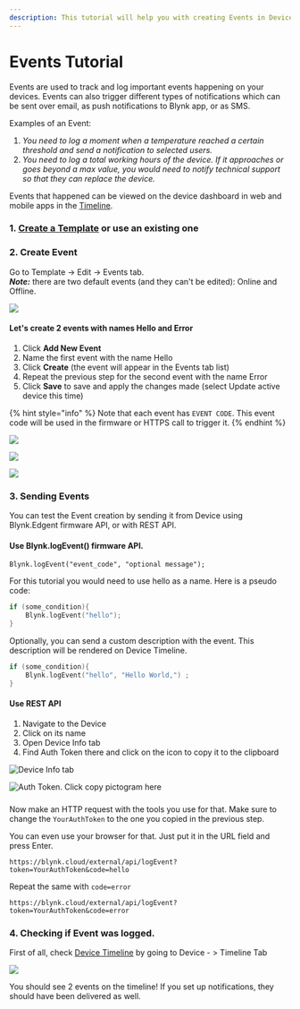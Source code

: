```yaml
---
description: This tutorial will help you with creating Events in Device Templates
---
```


# Events Tutorial

Events are used to track and log important events happening on your devices. Events can also trigger different types of notifications which can be sent over email, as push notifications to Blynk app, or as SMS.

Examples of an Event: 

1. _You need to log a moment when a temperature reached a certain threshold and send a notification to selected users._
2. _You need to log a total working hours of the device. If it approaches or goes beyond a max value, you would need to notify technical support so that they can replace the device._ 

Events that happened can be viewed on the device dashboard in web and mobile apps in the [Timeline](../../blynk.console/devices/device-profile/timeline.md).  


### 1. [Create a Template](../template-quick-setup/) or use an existing one

### 2. Create Event

Go to Template -&gt; Edit -&gt; Events tab.  
_**Note:**_ there are two default events \(and they can't be edited\): Online and Offline.

![](../../.gitbook/assets/default_events.png)

#### Let's create 2 events with names Hello and Error

1. Click **Add New Event**
2. Name the first event with the name Hello
3. Click **Create** \(the event will appear in the Events tab list\)
4. Repeat the previous step for the second event with the name Error
5. Click **Save** to save and apply the changes made \(select Update active device this time\)

{% hint style="info" %}
Note that each event has `EVENT CODE`. This event code will be used in the firmware or HTTPS call to trigger it.
{% endhint %}

![](../../.gitbook/assets/add_new_event.png)

![](../../.gitbook/assets/2_new_events.png)

![](../../.gitbook/assets/apply_events_to_devices.png)

### 3. Sending Events

You can test the Event creation by sending it from Device using Blynk.Edgent firmware API, or with REST API.

#### 

#### Use Blynk.logEvent\(\) firmware API. 

`Blynk.logEvent("event_code", "optional message");` 

For this tutorial you would need to use hello as a name. Here is a pseudo code: 

```cpp
if (some_condition){
    Blynk.logEvent("hello");
}
```

Optionally, you can send a custom description with the event. This description will be rendered on Device Timeline.

```cpp
if (some_condition){
    Blynk.logEvent("hello", "Hello World,") ;
}
```



#### Use REST API

1. Navigate to the Device
2. Click on its name
3. Open Device Info tab
4. Find Auth Token there and click on the icon to copy it to the clipboard

![Device Info tab](../../.gitbook/assets/event_device_info.png)

![Auth Token. Click copy pictogram here](../../.gitbook/assets/auth_token%20%281%29.png)

### 

Now make an HTTP request with the tools you use for that. Make sure to change the `YourAuthToken` to the one you copied in the previous step.

You can even use your browser for that. Just put it in the URL field and press Enter.

```http
https://blynk.cloud/external/api/logEvent?token=YourAuthToken&code=hello
```

Repeat the same with `code=error`

```http
https://blynk.cloud/external/api/logEvent?token=YourAuthToken&code=error
```

  


### 4. Checking if Event was logged.

First of all, check [Device Timeline](../../blynk.console/devices/device-profile/timeline.md) by going to Device - &gt; Timeline Tab

![](../../.gitbook/assets/events_on_timeline.png)

You should see 2 events on the timeline! If you set up notifications, they should have been delivered as well. 

